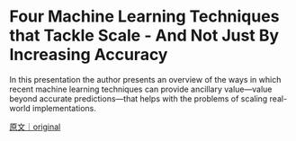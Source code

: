 
# Four Machine Learning Techniques that Tackle Scale - And Not Just By Increasing Accuracy

In this presentation the author presents an overview of the ways in which recent machine learning techniques can provide ancillary value—value beyond accurate predictions—that helps with the problems of scaling real-world implementations.

[原文｜original](https://insights.sei.cmu.edu/library/four-machine-learning-techniques-that-tackle-scale-and-not-just-by-increasing-accuracy/)
        